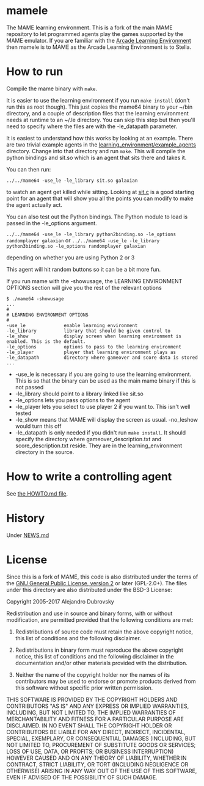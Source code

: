 # **mamele** #

The MAME learning environment. This is a fork of the main MAME repository to let programmed agents
play the games supported by the MAME emulator. If you are familiar with the 
[Arcade Learning Environment](http://www.arcadelearningenvironment.org/) then mamele is to MAME as the
Arcade Learning Environment is to Stella.

How to run
==========

Compile the mame binary with `make`. 

It is easier to use the learning environment if 
you run `make install` (don't run this as root though). This just copies the mame64 binary to your
~/bin directory, and a couple of description files that the learning environment needs at runtime
to an ~/.le directory.  You can skip this step but then you'll need to specify where the files
are with the -le_datapath parameter.

It is easiest to understand how this works by looking at an example. There are two trivial example
agents in the [learning_environment/example_agents](example_agents) directory. 
Change into that directory and run `make`. This will compile the python bindings and sit.so which is
an agent that sits there and takes it.

You can then run:

`../../mame64 -use_le -le_library sit.so galaxian`

to watch an agent get killed while sitting. Looking at [sit.c](example_agents/sit.c) is a good starting point for an agent
that will show you all the points you can modify to make the agent actually act.

You can also test out the Python bindings. The Python module to load is passed in the -le_options argument.

`../../mame64 -use_le -le_library python2binding.so -le_options randomplayer galaxian`
or
`../../mame64 -use_le -le_library python3binding.so -le_options randomplayer galaxian`

depending on whether you are using Python 2 or 3

This agent will hit random buttons so it can be a bit more fun.


If you run mame with the -showusage, the LEARNING ENVIRONMENT OPTIONS section will give you the 
rest of the relevant options

```
$ ./mame64 -showusage
...
#
# LEARNING ENVIRONMENT OPTIONS
#
-use_le              enable learning environment
-le_library          library that should be given control to
-le_show             display screen when learning environment is enabled. This is the default.
-le_options          options to pass to the learning environment
-le_player           player that learning environment plays as
-le_datapath         directory where gameover and score data is stored
...
```

* -use_le is necessary if you are going to use the learning environment. This is so that the binary
can be used as the main mame binary if this is not passed
* -le_library should point to a library linked like sit.so
* -le_options lets you pass options to the agent
* -le_player lets you select to use player 2 if you want to. This isn't well tested
* -le_show means that MAME will display the screen as usual. -no_leshow would turn this off
* -le_datapath is only needed if you didn't run `make install`. It should specify the directory where
   gameover_description.txt and score_description.txt reside. They are in the learning_environment
   directory in the source.

How to write a controlling agent
================================

See [the HOWTO.md file](HOWTO.md).


History
=======

Under [NEWS.md](NEWS.md)

License
=======

Since this is a fork of MAME, this code is also distributed under the terms of the 
[GNU General Public License, version 2](http://opensource.org/licenses/GPL-2.0) or later (GPL-2.0+).
The files under this directory are also distributed under the BSD-3 License:

Copyright 2005-2017 Alejandro Dubrovsky

Redistribution and use in source and binary forms, with or without modification, are permitted provided that the following conditions are met:

1. Redistributions of source code must retain the above copyright notice, this list of conditions and the following disclaimer.

2. Redistributions in binary form must reproduce the above copyright notice, this list of conditions and the following disclaimer in the documentation and/or other materials provided with the distribution.

3. Neither the name of the copyright holder nor the names of its contributors may be used to endorse or promote products derived from this software without specific prior written permission.

THIS SOFTWARE IS PROVIDED BY THE COPYRIGHT HOLDERS AND CONTRIBUTORS "AS IS" AND ANY EXPRESS OR IMPLIED WARRANTIES, INCLUDING, BUT NOT LIMITED TO, THE IMPLIED WARRANTIES OF MERCHANTABILITY AND FITNESS FOR A PARTICULAR PURPOSE ARE DISCLAIMED. IN NO EVENT SHALL THE COPYRIGHT HOLDER OR CONTRIBUTORS BE LIABLE FOR ANY DIRECT, INDIRECT, INCIDENTAL, SPECIAL, EXEMPLARY, OR CONSEQUENTIAL DAMAGES (INCLUDING, BUT NOT LIMITED TO, PROCUREMENT OF SUBSTITUTE GOODS OR SERVICES; LOSS OF USE, DATA, OR PROFITS; OR BUSINESS INTERRUPTION) HOWEVER CAUSED AND ON ANY THEORY OF LIABILITY, WHETHER IN CONTRACT, STRICT LIABILITY, OR TORT (INCLUDING NEGLIGENCE OR OTHERWISE) ARISING IN ANY WAY OUT OF THE USE OF THIS SOFTWARE, EVEN IF ADVISED OF THE POSSIBILITY OF SUCH DAMAGE.